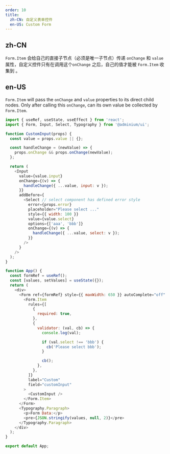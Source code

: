 ```yaml
---
order: 10
title:
  zh-CN: 自定义表单控件
  en-US: Custom Form
---
```


## zh-CN

`Form.Item` 会给自己的直接子节点（必须是唯一子节点）传递 `onChange` 和 `value` 属性，自定义控件只有在调用这个`onChange` 之后，自己的值才能被 `Form.Item` 收集到 。

## en-US

`Form.Item` will pass the `onChange` and `value` properties to its direct child nodes. Only after calling this `onChange`, can its own value be collected by `Form.Item`.

```js
import { useRef, useState, useEffect } from 'react';
import { Form, Input, Select, Typography } from '@adminium/ui';

function CustomInput(props) {
  const value = props.value || {};

  const handleChange = (newValue) => {
    props.onChange && props.onChange(newValue);
  };

  return (
    <Input
      value={value.input}
      onChange={(v) => {
        handleChange({ ...value, input: v });
      }}
      addBefore={
        <Select // select component has defined error style
          error={props.error}
          placeholder="Please select ..."
          style={{ width: 100 }}
          value={value.select}
          options={['aaa', 'bbb']}
          onChange={(v) => {
            handleChange({ ...value, select: v });
          }}
        />
      }
    />
  );
}

function App() {
  const formRef = useRef();
  const [values, setValues] = useState({});
  return (
    <div>
      <Form ref={formRef} style={{ maxWidth: 650 }} autoComplete="off" onValuesChange={(_, v) => setValues(v)}>
        <Form.Item
          rules={[
            {
              required: true,
            },
            {
              validator: (val, cb) => {
                console.log(val);

                if (val.select !== 'bbb') {
                  cb('Please select bbb');
                }

                cb();
              },
            },
          ]}
          label="Custom"
          field="customInput"
        >
          <CustomInput />
        </Form.Item>
      </Form>
      <Typography.Paragraph>
        <p>Form Data:</p>
        <pre>{JSON.stringify(values, null, 2)}</pre>
      </Typography.Paragraph>
    </div>
  );
}

export default App;
```
